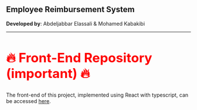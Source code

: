 ## Employee Reimbursement System

**Developed by**: Abdeljabbar Elassali & Mohamed Kabakibi

---
<h2 style="font-size: 2.5em; color: red;">🔥 Front-End Repository (important) 🔥</h2>

The front-end of this project, implemented using React with typescript, can be accessed [here](https://github.com/asly-97/revature-project1-reactjs).
